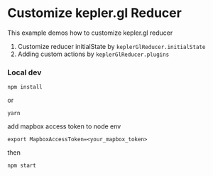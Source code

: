 # Customize kepler.gl Reducer

This example demos how to customize kepler.gl reducer

1. Customize reducer initialState by `keplerGlReducer.initialState`
2. Adding custom actions by `keplerGlReducer.plugins`

### Local dev

```
npm install
```

or

```
yarn
```

add mapbox access token to node env

```
export MapboxAccessToken=<your_mapbox_token>
```

then

```
npm start
```
